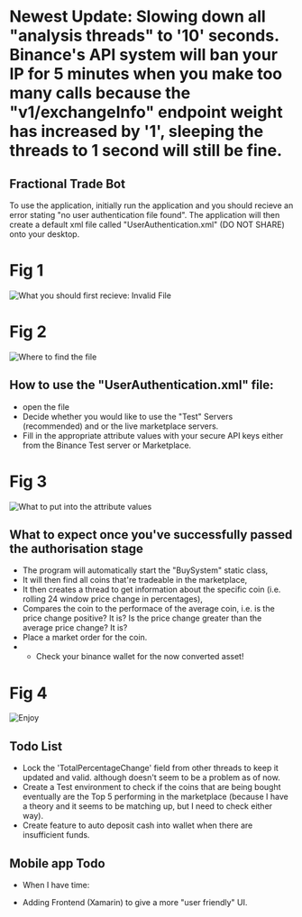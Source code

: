 # Newest Update: Slowing down all "analysis threads" to '10' seconds. Binance's API system will ban your IP for 5 minutes when you make too many calls because the "v1/exchangeInfo" endpoint weight has increased by '1', sleeping the threads to 1 second will still be fine.

## Fractional Trade Bot
To use the application, initially run the application and you should recieve an error stating "no user authentication file found".
The application will then create a default xml file called "UserAuthentication.xml" (DO NOT SHARE) onto your desktop.

# Fig 1
![What you should first recieve: Invalid File](https://sylascoker.co.uk/img/invalidFile.PNG)

# Fig 2
![Where to find the file](https://sylascoker.co.uk/img/fileLocation.PNG)

## How to use the "UserAuthentication.xml" file:
* open the file
* Decide whether you would like to use the "Test" Servers (recommended) and or the live marketplace servers.
* Fill in the appropriate attribute values with your secure API keys either from the Binance Test server or Marketplace.

# Fig 3
![What to put into the attribute values](https://sylascoker.co.uk/img/fileTutorial.PNG)

## What to expect once you've successfully passed the authorisation stage
- The program will automatically start the "BuySystem" static class,
- It will then find all coins that're tradeable in the marketplace,
- It then creates a thread to get information about the specific coin (i.e. rolling 24 window price change in percentages),
- Compares the coin to the performace of the average coin, i.e. is the price change positive? It is? Is the price change greater than the average price change? It is?
- Place a market order for the coin.
- - Check your binance wallet for the now converted asset!

# Fig 4
![Enjoy](https://sylascoker.co.uk/img/finalStage.PNG)

## Todo List
- Lock the 'TotalPercentageChange' field from other threads to keep it updated and valid. although doesn't seem to be a problem as of now.
- Create a Test environment to check if the coins that are being bought eventually are the Top 5 performing in the marketplace (because I have a theory and it seems to be matching up, but I need to check either way).
- Create feature to auto deposit cash into wallet when there are insufficient funds.

## Mobile app Todo
* When I have time:
- Adding Frontend (Xamarin) to give a more "user friendly" UI.
